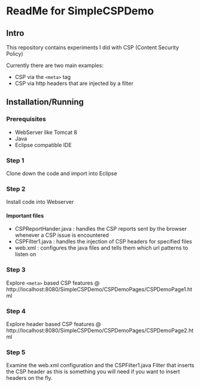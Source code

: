 # ReadMe for SimpleCSPDemo

## Intro
This repository contains experiments I did with CSP (Content Security Policy)

Currently there are two main examples:
 - CSP via the `<meta>` tag
 - CSP via http headers that are injected by a filter

## Installation/Running
### Prerequisites
- WebServer like Tomcat 8
- Java
- Eclipse compatible IDE

### Step 1
Clone down the code and import into Eclipse

### Step 2
Install code into Webserver

#### Important files
 - CSPReportHander.java : handles the CSP reports sent by the browser whenever a CSP issue is encountered
 - CSPFilter1.java : handles the injection of CSP headers for specified files
 - web.xml : configures the java files and tells them which url patterns to listen on

### Step 3
Explore `<meta>` based CSP features @ http://localhost:8080/SimpleCSPDemo/CSPDemoPages/CSPDemoPage1.html

### Step 4
Explore header based CSP features @ http://localhost:8080/SimpleCSPDemo/CSPDemoPages/CSPDemoPage2.html

### Step 5
Examine the web.xml configuration and the CSPFilter1.java Filter that inserts the CSP header as this is something you will need if you want to insert headers on the fly.
